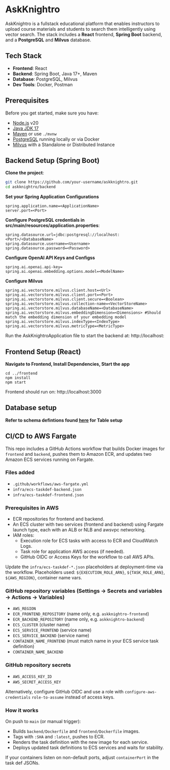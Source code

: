 # AskKnightro

AskKnightro is a fullstack educational platform that enables instructors to upload course materials and students to search them intelligently using vector search. The stack includes a **React** frontend, **Spring Boot** backend, and a **PostgreSQL** and **Milvus** database.

## Tech Stack

- **Frontend**: React
- **Backend**: Spring Boot, Java 17+, Maven
- **Database**: PostgreSQL, Milvus
- **Dev Tools**: Docker, Postman

## Prerequisites

Before you get started, make sure you have:

- [Node.js](https://nodejs.org/) v20
- [Java JDK 17](https://adoptopenjdk.net/)
- [Maven](https://maven.apache.org/) or use `./mvnw`
- [PostgreSQL](https://www.postgresql.org/) running locally or via Docker
- [Milvus](https://milvus.io/docs/install-overview.md) with a Standalone or Distributed Instance

## Backend Setup (Spring Boot)

**Clone the project**:

```bash
git clone https://github.com/your-username/askknightro.git
cd askknightro/backend
```

**Set your Spring Application Configurations**

```
spring.application.name=<ApplicationName>
server.port=<Port>

```

**Configure PostgreSQL credentials in src/main/resources/application.properties**:

```
spring.datasource.url=jdbc:postgresql://localhost:<Port>/<DatabaseName>
spring.datasource.username=<Username>
spring.datasource.password=<Password>

```

**Configure OpenAI API Keys and Configss**

```
spring.ai.openai.api-key=
spring.ai.openai.embedding.options.model=<ModelName>
```

**Configure Milvus**

```
spring.ai.vectorstore.milvus.client.host=<Url>
spring.ai.vectorstore.milvus.client.port=<Port>
spring.ai.vectorstore.milvus.client.secure=<Boolean>
spring.ai.vectorstore.milvus.collection-name=<VectorStoreName>
spring.ai.vectorstore.milvus.databaseName=<DatabaseName>
spring.ai.vectorstore.milvus.embeddingDimension=<Dimensions> #Should match the embedding dimension of your embedding model
spring.ai.vectorstore.milvus.indexType=<IndexType>
spring.ai.vectorstore.milvus.metricType=<MetricType>
```

Run the AskKnightroApplication file to start the backend at: http://localhost:<Port>

## Frontend Setup (React)

**Navigate to Frontend, Install Dependencies, Start the app**

```
cd ../frontend
npm install
npm start
```

Frontend should run on: http://localhost:3000

## Database setup

**Refer to schema defintions found [here](https://github.com/AskKnightro/AskKnightroSQL) for Table setup**

## CI/CD to AWS Fargate

This repo includes a GitHub Actions workflow that builds Docker images for `frontend` and `backend`, pushes them to Amazon ECR, and updates two Amazon ECS services running on Fargate.

### Files added

- `.github/workflows/aws-fargate.yml`
- `infra/ecs-taskdef-backend.json`
- `infra/ecs-taskdef-frontend.json`

### Prerequisites in AWS

- ECR repositories for frontend and backend.
- An ECS cluster with two services (frontend and backend) using Fargate launch type, each with an ALB or NLB and awsvpc networking.
- IAM roles:
  - Execution role for ECS tasks with access to ECR and CloudWatch Logs.
  - Task role for application AWS access (if needed).
  - GitHub OIDC or Access Keys for the workflow to call AWS APIs.

Update the `infra/ecs-taskdef-*.json` placeholders at deployment-time via the workflow. Placeholders used: `${EXECUTION_ROLE_ARN}`, `${TASK_ROLE_ARN}`, `${AWS_REGION}`, container name vars.

### GitHub repository variables (Settings → Secrets and variables → Actions → Variables)

- `AWS_REGION`
- `ECR_FRONTEND_REPOSITORY` (name only, e.g. `askknightro-frontend`)
- `ECR_BACKEND_REPOSITORY` (name only, e.g. `askknightro-backend`)
- `ECS_CLUSTER` (cluster name)
- `ECS_SERVICE_FRONTEND` (service name)
- `ECS_SERVICE_BACKEND` (service name)
- `CONTAINER_NAME_FRONTEND` (must match name in your ECS service task definition)
- `CONTAINER_NAME_BACKEND`

### GitHub repository secrets

- `AWS_ACCESS_KEY_ID`
- `AWS_SECRET_ACCESS_KEY`

Alternatively, configure GitHub OIDC and use a role with `configure-aws-credentials` `role-to-assume` instead of access keys.

### How it works

On push to `main` (or manual trigger):

- Builds `backend/Dockerfile` and `frontend/Dockerfile` images.
- Tags with `:SHA` and `:latest`, pushes to ECR.
- Renders the task definition with the new image for each service.
- Deploys updated task definitions to ECS services and waits for stability.

If your containers listen on non-default ports, adjust `containerPort` in the task def JSONs.
